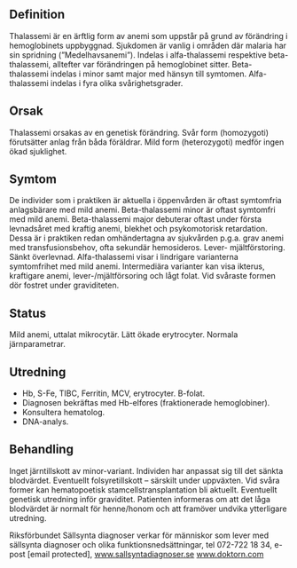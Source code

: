 ## Definition

Thalassemi är en ärftlig form av anemi som uppstår på grund av förändring i hemoglobinets uppbyggnad. Sjukdomen är vanlig i områden där malaria har sin spridning (”Medelhavsanemi”). Indelas i alfa-thalassemi respektive beta-thalassemi, alltefter var förändringen på hemoglobinet sitter. Beta-thalassemi indelas i minor samt major med hänsyn till symtomen. Alfa-thalassemi indelas i fyra olika svårighetsgrader.

## Orsak

Thalassemi orsakas av en genetisk förändring. Svår form (homozygoti) förutsätter anlag från båda föräldrar. Mild form (heterozygoti) medför ingen ökad sjuklighet.

## Symtom

De individer som i praktiken är aktuella i öppenvården är oftast symtomfria anlagsbärare med mild anemi.
Beta-thalassemi minor är oftast symtomfri med mild anemi. Beta-thalassemi major debuterar oftast under första levnadsåret med kraftig anemi, blekhet och psykomotorisk retardation. Dessa är i praktiken redan omhändertagna av sjukvården p.g.a. grav anemi med transfusionsbehov, ofta sekundär hemosideros. Lever- mjältförstoring. Sänkt överlevnad.
Alfa-thalassemi visar i lindrigare varianterna symtomfrihet med mild anemi. Intermediära varianter kan visa ikterus, kraftigare anemi, lever-/mjältförsoring och lågt folat. Vid svåraste formen dör fostret under graviditeten.

## Status

Mild anemi, uttalat mikrocytär. Lätt ökade erytrocyter. Normala järnparametrar.

## Utredning

- Hb, S-Fe, TIBC, Ferritin, MCV, erytrocyter. B-folat.
- Diagnosen bekräftas med Hb-elfores (fraktionerade hemoglobiner).
- Konsultera hematolog.
- DNA-analys.

## Behandling

Inget järntillskott av minor-variant. Individen har anpassat sig till det sänkta blodvärdet. Eventuellt folsyretillskott – särskilt under uppväxten.
Vid svåra former kan hematopoetisk stamcellstransplantation bli aktuellt.
Eventuellt genetisk utredning inför graviditet. Patienten informeras om att det låga blodvärdet är normalt för henne/honom och att framöver undvika ytterligare utredning.


Riksförbundet Sällsynta diagnoser verkar för människor som lever med sällsynta diagnoser och olika funktionsnedsättningar, tel 072-722 18 34, e-post [email protected], www.sallsyntadiagnoser.se
www.doktorn.com

